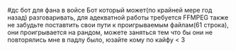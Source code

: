 #дс бот для фана в войсе
Бот который может(по крайней мере год назад) разговаривать, для адекватной работы требуется FFMPEG 
также не забудьте поставтить свои пути к проигрываемым файлам(61 строка), они проигрывается на рандом, можете заняться тем что бы они не повторялись
мне в падлу было, юзайте кому по кайфу < 3
